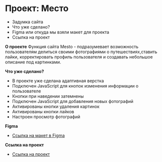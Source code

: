 # Проект: Место

* Задумка сайта
* Что уже сделано?
* Figma или откуда мы взяли макет для проекта
* Ссылка на проект

**О проекте**
Функция сайта Mesto - подразумевает возможность пользователям делиться своими фотографиями о путешествиях,ставить лайки, корректировать профиль пользователя и создавать небольшое описание под картинками.

**Что уже сделано?**
* В проекте уже сделана адаптивная верстка
* Подключен JavaScript для кнопок изменения информации о пользователе
* Кнопки при наведении затемнены
* Подключен JavaScript для добавления новых фотографий 
* Активированы кнопки удаления картинок
* Активированы кнопки лайков
* Настроен просмотр фотографий

**Figma**
* [Ссылка на макет в Figma](https://www.figma.com/file/2cn9N9jSkmxD84oJik7xL7/JavaScript.-Sprint-4?node-id=0%3A1)

**Ссылка на проект**
* [Ссылка на проект](https://littlesnail17.github.io/mesto/)

